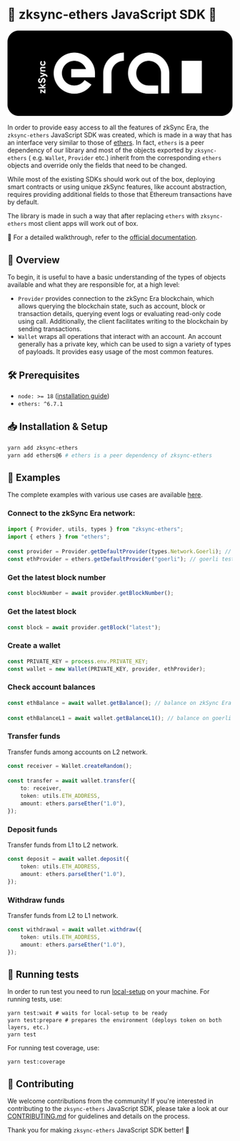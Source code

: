 # 🚀 zksync-ethers JavaScript SDK 🚀

![Era Logo](https://github.com/matter-labs/era-contracts/raw/main/eraLogo.svg)

In order to provide easy access to all the features of zkSync Era, the `zksync-ethers` JavaScript SDK was created,
which is made in a way that has an interface very similar to those of [ethers](https://docs.ethers.io/v6/). In
fact, `ethers` is a peer dependency of our library and most of the objects exported by `zksync-ethers` (
e.g. `Wallet`, `Provider` etc.) inherit from the corresponding `ethers` objects and override only the fields that need
to be changed.

While most of the existing SDKs should work out of the box, deploying smart contracts or using unique zkSync features,
like account abstraction, requires providing additional fields to those that Ethereum transactions have by default.

The library is made in such a way that after replacing `ethers` with `zksync-ethers` most client apps will work out of
box.

🔗 For a detailed walkthrough, refer to the [official documentation](https://era.zksync.io/docs/api/js/).

## 📌 Overview

To begin, it is useful to have a basic understanding of the types of objects available and what they are responsible for, at a high level:

-   `Provider` provides connection to the zkSync Era blockchain, which allows querying the blockchain state, such as account, block or transaction details,
    querying event logs or evaluating read-only code using call. Additionally, the client facilitates writing to the blockchain by sending
    transactions.
-   `Wallet` wraps all operations that interact with an account. An account generally has a private key, which can be used to sign a variety of
    types of payloads. It provides easy usage of the most common features.

## 🛠 Prerequisites

-   `node: >= 18` ([installation guide](https://nodejs.org/en/download/package-manager))
-   `ethers: ^6.7.1`

## 📥 Installation & Setup

```bash
yarn add zksync-ethers
yarn add ethers@6 # ethers is a peer dependency of zksync-ethers
```

## 📝 Examples

The complete examples with various use cases are available [here](https://github.com/zksync-sdk/zksync2-examples/tree/main/js).

### Connect to the zkSync Era network:

```ts
import { Provider, utils, types } from "zksync-ethers";
import { ethers } from "ethers";

const provider = Provider.getDefaultProvider(types.Network.Goerli); // zkSync Era testnet (L2)
const ethProvider = ethers.getDefaultProvider("goerli"); // goerli testnet (L1)
```

### Get the latest block number

```ts
const blockNumber = await provider.getBlockNumber();
```

### Get the latest block

```ts
const block = await provider.getBlock("latest");
```

### Create a wallet

```ts
const PRIVATE_KEY = process.env.PRIVATE_KEY;
const wallet = new Wallet(PRIVATE_KEY, provider, ethProvider);
```

### Check account balances

```ts
const ethBalance = await wallet.getBalance(); // balance on zkSync Era network

const ethBalanceL1 = await wallet.getBalanceL1(); // balance on goerli network
```

### Transfer funds

Transfer funds among accounts on L2 network.

```ts
const receiver = Wallet.createRandom();

const transfer = await wallet.transfer({
    to: receiver,
    token: utils.ETH_ADDRESS,
    amount: ethers.parseEther("1.0"),
});
```

### Deposit funds

Transfer funds from L1 to L2 network.

```ts
const deposit = await wallet.deposit({
    token: utils.ETH_ADDRESS,
    amount: ethers.parseEther("1.0"),
});
```

### Withdraw funds

Transfer funds from L2 to L1 network.

```ts
const withdrawal = await wallet.withdraw({
    token: utils.ETH_ADDRESS,
    amount: ethers.parseEther("1.0"),
});
```

## 🤖 Running tests

In order to run test you need to run [local-setup](https://github.com/matter-labs/local-setup) on your machine.
For running tests, use:

```shell
yarn test:wait # waits for local-setup to be ready
yarn test:prepare # prepares the environment (deploys token on both layers, etc.)
yarn test
```

For running test coverage, use:

```shell
yarn test:coverage
```

## 🤝 Contributing

We welcome contributions from the community! If you're interested in contributing to the `zksync-ethers` JavaScript SDK,
please take a look at our [CONTRIBUTING.md](./.github/CONTRIBUTING.md) for guidelines and details on the process.

Thank you for making `zksync-ethers` JavaScript SDK better! 🙌
